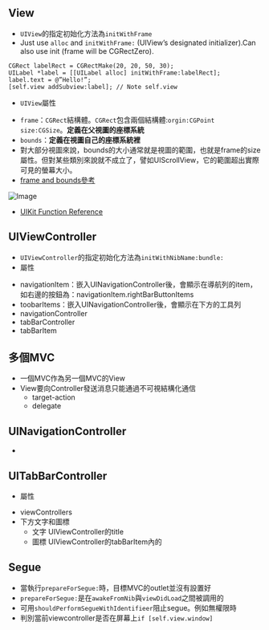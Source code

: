 

## View
- `UIView`的指定初始化方法為`initWithFrame`
- Just use `alloc` and `initWithFrame:` (UIView’s designated initializer).Can also use init (frame will be CGRectZero).
```
CGRect labelRect = CGRectMake(20, 20, 50, 30);
UILabel *label = [[UILabel alloc] initWithFrame:labelRect];
label.text = @”Hello!”;
[self.view addSubview:label]; // Note self.view
```
- `UIView`屬性
 * `frame`：`CGRect`結構體。`CGRect`包含兩個結構體:`orgin:CGPoint` `size:CGSize`。**定義在父視圖的座標系統**
 * `bounds`：**定義在視圖自己的座標系統裡**
 * 對大部分視圖來說，bounds的大小通常就是視圖的範圍，也就是frame的size屬性。但對某些類別來說就不成立了，譬如UIScrollView，它的範圍超出實際可見的螢幕大小。
 * [frame and bounds參考](http://sourcecodemania.com/views-and-drawing-iphone-development/)

![Image](http://sourcecodemania.com/wp-content/uploads/2012/08/frame-and-bounds.jpg)

- [UIKit Function Reference](https://developer.apple.com/library/ios/documentation/UIKit/Reference/UIKitFunctionReference/)


## UIViewController
- `UIViewController`的指定初始化方法為`initWithNibName:bundle:`
- 屬性
 * navigationItem：嵌入UINavigationController後，會顯示在導航列的item，如右邊的按鈕為：navigationItem.rightBarButtonItems
 * toobarItems：嵌入UINavigationController後，會顯示在下方的工具列
 * navigationController
 * tabBarController
 * tabBarItem


## 多個MVC
 * 一個MVC作為另一個MVC的View
 * View要向Controller發送消息只能通過不可視結構化通信
   * target-action
   * delegate
 
   
## UINavigationController
 * 

## UITabBarController
 - 屬性
  * viewControllers
 * 下方文字和圖標
   * 文字 UIViewController的title
   * 圖標 UIViewController的tabBarItem內的

## Segue
 * 當執行`prepareForSegue:`時，目標MVC的outlet並沒有設置好
 * `prepareForSegue:`是在`awakeFromNib`與`viewDidLoad`之間被調用的
 * 可用`shouldPerformSegueWithIdentifieer`阻止segue。例如無權限時
 * 判別當前viewcontroller是否在屏幕上`if [self.view.window]`
